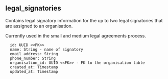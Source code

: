 ## legal_signatories

Contains legal signatory information for the up to 
two legal signatories that are assigned to an 
organisation.

Currently used in the small and medium legal
agreements process.

```
  id: UUID <<PK>>
  name: String - name of signatory
  email_address: String
  phone_number: String
  organisation_id: UUID <<FK>> - FK to the organisation table
  created_at: Timestamp
  updated_at: Timestamp
```
